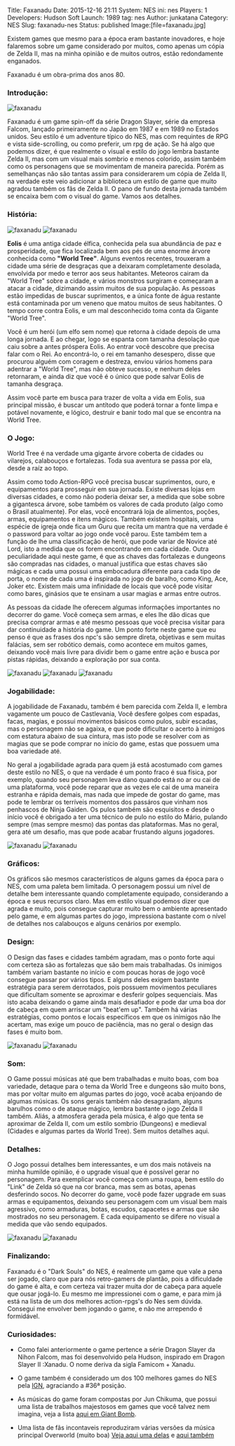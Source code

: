 Title: Faxanadu
Date: 2015-12-16 21:11
System: NES
ini: nes
Players: 1
Developers: Hudson Soft
Launch: 1989
tag: nes
Author: junkatana
Category: NES
Slug: faxanadu-nes
Status: published
Image:[file=faxanadu.jpg]


<!-- PELICAN_BEGIN_SUMMARY -->
Existem games que mesmo para a época eram bastante inovadores, e hoje falaremos
sobre um game considerado por muitos, como apenas um cópia de Zelda II, mas
na minha opinião e de muitos outros, estão redondamente enganados.
<!-- PELICAN_END_SUMMARY -->
Faxanadu é um obra-prima dos anos 80.

### Introdução:

![faxanadu]([file=faxanadu-6.png])

Faxanadu é um game spin-off da série Dragon Slayer, série da empresa Falcom, lançado primeiramente no Japão em 1987 e em 1989 no Estados unidos. Seu estilo é um adventure
típico do NES, mas com requintes de RPG e vista side-scrolling, ou como preferir, um rpg de ação. Se há algo que podemos dizer, é que realmente o visual e estilo do jogo lembra bastante Zelda II, mas com um visual mais sombrio e menos colorido, assim também como os personagens que se movimentam de maneira parecida. Porém as semelhanças não são tantas assim para considerarem um cópia de Zelda II, na verdade este veio adicionar a biblioteca um estilo de game que muito agradou também os fãs de Zelda II. O pano de fundo desta jornada também se encaixa bem com o visual do game. Vamos aos detalhes.

### História:

![faxanadu]([file=eolis.jpg]) ![faxanadu]([file=faxanadu-1.png])

**Eolis** é uma antiga cidade élfica, conhecida pela sua abundância de paz e prosperidade, que fica localizada bem aos pés de uma enorme árvore conhecida como **"World Tree"**. Alguns eventos recentes, trouxeram a cidade uma série de desgraças que a deixaram completamente desolada, envolvida por medo e terror aos seus habitantes. Meteoros cairam da "World Tree" sobre a cidade, e vários monstros surgiram e começaram a atacar a cidade, dizimando assim muitos de sua população. As pessoas estão impedidas de buscar suprimentos, e a única fonte de água restante está contaminada por um veneno que matou muitos de seus habitantes. O tempo corre contra Eolis, e um mal desconhecido toma conta da Gigante "World Tree".

Você  é um herói (um elfo sem nome) que retorna à cidade depois de uma longa jornada. E ao chegar, logo se espanta com tamanha desolação que caiu sobre a antes próspera Eolis. Ao entrar você descobre que precisa falar com o Rei. Ao encontrá-lo, o rei em tamanho desespero, disse que procurou alguém com coragem e destreza, enviou vários homens para adentrar a "World Tree", mas não obteve sucesso, e nenhum deles retornaram, e ainda diz que você é o único que pode salvar Eolis de tamanha desgraça.

Assim você parte em busca para trazer de volta a vida em Eolis, sua principal missão, é buscar um antítodo que poderá tornar a fonte limpa e potável novamente, e lógico, destruir e banir todo mal que se encontra na World Tree.


### O Jogo:

World Tree é na verdade uma gigante árvore coberta de cidades ou vilarejos, calabouços e fortalezas. Toda sua aventura se passa por ela, desde a raíz ao topo.

Assim como todo Action-RPG você precisa buscar suprimentos, ouro, e equipamentos para prosseguir em sua jornada. Existe diversas lojas em diversas cidades, e como não poderia deixar ser, a medida que sobe sobre a gigantesca árvore, sobe também os valores de cada produto (algo como o Brasil atualmente). Por elas, você encontrará loja de alimentos, poções, armas, equipamentos e itens mágicos. Também existem hospitais, uma espécie de igreja onde fica um Guru que recita um mantra que na verdade é o password para voltar ao jogo onde você parou. Este também tem a função de lhe uma classificação de herói, que pode variar de Novice até Lord, isto a medida que os forem encontrando em cada cidade. Outra peculiaridade aqui neste game, é que as chaves das fortalezas e dungeons são compradas nas cidades, o manual justifica que estas chaves são mágicas e cada uma possui uma embocadura diferente para cada tipo de porta, o nome de cada uma é inspirada no jogo de baralho, como King, Ace, Joker  etc. Existem mais uma infinidade de locais que você pode visitar como bares, ginásios que te ensinam a usar magias e armas entre outros.

As pessoas da cidade lhe oferecem algumas informações importantes no decorrer do game. Você começa sem armas, e eles lhe dão dicas que precisa comprar armas e até mesmo pessoas que você precisa visitar para dar continuidade a história do game. Um ponto forte neste game que eu penso é que as frases dos npc's são sempre direta, objetivas e sem muitas falácias, sem ser robótico demais, como acontece em muitos games, deixando você mais livre para dividir bem o game entre ação e busca por pistas rápidas, deixando a exploração por sua conta.

![faxanadu]([file=faxanadu-5.png])  ![faxanadu]([file=faxanadu-9.png])  ![faxanadu]([file=faxanadu-7.png])

### Jogabilidade:

A jogabilidade de Faxanadu, também é bem parecida com Zelda II, e lembra vagamente um pouco de Castlevania, Você desfere golpes com espadas, facas, magias, e possui movimentos básicos como pulos, subir escadas, mas o personagem não se agaixa, e que pode dificultar o acerto à inimigos com estatura abaixo de sua cintura, mas isto pode se resolver com as magias que se pode comprar no início do game, estas que possuem uma boa variedade até.

No geral a jogabilidade agrada para quem já está acostumado com games deste estilo no NES, o que na verdade é um ponto fraco é sua física, por exemplo, quando seu personagem leva dano quando está no ar ou cai de uma plataforma, você pode reparar que as vezes ele cai de uma maneira estranha e rápida demais, mas nada que impede de gostar do game, mas pode te lembrar os terríveis momentos dos passáros que vinham nos penhascos de Ninja Gaiden. Os pulos também são esquisitos e desde o início você é obrigado a ter uma técnico de pulo no estilo do Mário, pulando sempre (mas sempre mesmo) das pontas das plataformas. Mas no geral, gera até um desafio, mas que pode acabar frustando alguns jogadores.

![faxanadu]([file=faxanadu-8.png]) ![faxanadu]([file=faxanadu-2.png])

### Gráficos:

Os gráficos são mesmos característicos de alguns games da época para o NES, com uma paleta bem limitada. O personagem possui um nível de detalhe bem interessante quando completamente equipado, considerando a época e seus recursos claro. Mas em estilo visual podemos dizer que agrada e muito, pois consegue capturar muito bem o ambiente apresentado pelo game, e em algumas partes do jogo, impressiona bastante com o nível de detalhes nos calabouços e alguns cenários por exemplo.

### Design:

O Design das fases e cidades também agradam, mas o ponto forte aqui com certeza são as fortalezas que são bem mais trabalhadas. Os inimigos também variam bastante no início e com poucas horas de jogo você consegue passar por vários tipos. E alguns deles exigem bastante estratégia para serem derrotados, pois possuem movimentos peculiares que dificultam
somente se aproximar e desferir golpes sequenciais. Mas isto acaba deixando o game ainda mais desafiador e pode dar uma boa dor de cabeça em quem arriscar um "beat'em up". Também há várias estratégias, como pontos e locais específicos em que os inimigos não lhe acertam, mas exige um pouco de paciência, mas no geral o design das fases é muito bom.

![faxanadu]([file=faxanadu-11.png]) ![faxanadu]([file=faxanadu-13.png])

### Som:

O Game possui músicas até que bem trabalhadas e muito boas, com boa variedade, detaque para o tema da World Tree e dungeons são muito bons, mas por voltar muito em algumas partes do jogo, você acaba enjoando de algumas músicas. Os sons gerais também não desagradam, alguns barulhos como o de ataque mágico, lembra bastante o jogo Zelda II também. Aliás, a atmosfera gerada pela música, é algo que tenta se aproximar de Zelda II, com um estilo sombrio (Dungeons) e medieval (Cidades e algumas partes da World Tree). Sem muitos detalhes aqui.

### Detalhes:

O Jogo possui detalhes bem interessantes, e um dos mais notáveis na minha humilde opinião, é o upgrade visual que é possível gerar no personagem. Para exemplicar você começa com uma roupa, bem estilo do "Link" de Zelda só que na cor branca, mas sem as botas, apenas desferindo socos. No decorrer do game, você pode fazer upgrade em suas armas e equipamentos, deixando seu personagem com um visual bem mais agressivo, como armaduras, botas, escudos, capacetes e armas que são mostrados no seu personagem. E cada equipamento se difere no visual a medida que vão sendo equipados.

![faxanadu]([file=faxanadu-15.png]) ![faxanadu]([file=faxanadu-7.png])

### Finalizando:

Faxanadu é o "Dark Souls" do NES, é realmente um game que vale a pena ser jogado, claro que para nós retro-gamers de plantão, pois a dificuldade do game é alta, e com certeza vai trazer muita dor de cabeça para aquele que ousar jogá-lo. Eu mesmo me impressionei com o game, e para mim já está na lista de um dos melhores action-rpgs's do Nes sem dúvida. Consegui me envolver bem jogando o game, e não me arrependo é formidável.

### Curiosidades:

- Como falei anteriormente o game pertence a série Dragon Slayer da Nihon Falcom, mas foi desenvolvido pela Hudson, inspirado em Dragon Slayer II :Xanadu. O nome deriva da sigla Famicom + Xanadu.


- O game também é considerado um dos 100 melhores games do NES pela [IGN](http://www.ign.com/top-100-nes-games/36.html), agraciando a #36ª posição.


- As músicas do game foram compostas por Jun Chikuma, que possui uma lista de trabalhos majestosos em games que você talvez nem imagina, veja a lista [aqui em Giant Bomb](http://www.giantbomb.com/jun-chikuma/3040-75779/).


- Uma lista de fãs incontaveis reproduziram várias versões da música principal Overworld (muito boa) [Veja aqui uma delas](https://www.youtube.com/watch?v=EniggNb1iZY) e [aqui também](https://www.youtube.com/watch?v=pKv2UHiOY-8)
